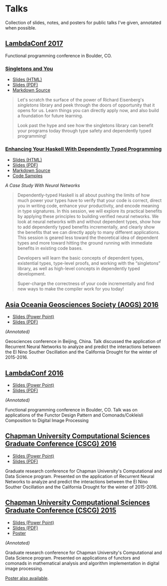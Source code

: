Talks
=====

Collection of slides, notes, and posters for public talks I've given,
annotated when possible.

[LambdaConf 2017](http://talks.jle.im/lambdaconf-2017 "LambdaConf 2017")
------------------------------------------------------------------------

Functional programming conference in Boulder, CO.

### [Singletons and You](http://talks.jle.im/lambdaconf-2017/singletons "Singletons and You")

-   [Slides (HTML)](http://talks.jle.im/./lambdaconf-2017/singleton-slides.html "Slides (HTML)")
-   [Slides (PDF)](http://talks.jle.im/./lambdaconf-2017/singleton-slides.pdf "Slides (PDF)")
-   [Markdown Source](http://talks.jle.im/./lambdaconf-2017/singleton-slides.md "Markdown Source")

> Let's scratch the surface of the power of Richard Eisenberg's
> *singletons* library and peek through the doors of opportunity that it
> opens for us. Learn things you can directly apply now, and also build
> a foundation for future learning.
>
> Look past the hype and see how the singletons library can benefit your
> programs today through type safety and dependently typed programming!

### [Enhancing Your Haskell With Dependently Typed Programming](http://talks.jle.im/lambdaconf-2017/dependent-types "Enhancing Your Haskell With Dependently Typed Programming")

-   [Slides (HTML)](http://talks.jle.im/./lambdaconf-2017/dependent-types.html "Slides (HTML)")
-   [Slides (PDF)](http://talks.jle.im/./lambdaconf-2017/dependent-types.pdf "Slides (PDF)")
-   [Markdown Source](http://talks.jle.im/./lambdaconf-2017/dependent-types.md "Markdown Source")
-   [Code Samples](https://github.com/mstksg/talks/tree/master/lambdaconf-2017/dependent-types "Code Samples")

*A Case Study With Neural Networks*

> Dependently-typed Haskell is all about pushing the limits of how much
> power your types have to verify that your code is correct, direct you
> in writing code, enhance your productivity, and encode meaning in type
> signatures. In this session, we will explore its practical benefits by
> applying these principles to building verified neural networks. We
> look at neural networks with and without dependent types, show how to
> add dependently typed benefits incrementally, and clearly show the
> benefits that we can directly apply to many different applications.
> This session is geared less toward the theoretical idea of dependent
> types and more toward hitting the ground running with immediate
> benefits in existing code bases.
>
> Developers will learn the basic concepts of dependent types,
> existential types, type-level proofs, and working with the
> “singletons” library, as well as high-level concepts in dependently
> typed development.
>
> Super-charge the correctness of your code incrementally and find new
> ways to make the compiler work for you today!

[Asia Oceania Geosciences Society (AOGS) 2016](http://talks.jle.im/aogs-2016 "Asia Oceania Geosciences Society (AOGS) 2016")
----------------------------------------------------------------------------------------------------------------------------

-   [Slides (Power Point)](http://talks.jle.im/./RNN_ElNino_Drought-AOGS2016.pptx "Slides (Power Point)")
-   [Slides (PDF)](http://talks.jle.im/./RNN_ElNino_Drought-AOGS2016.pdf "Slides (PDF)")

*(Annotated)*

Geosciences conference in Beijing, China. Talk discussed the application
of Recurrent Neural Networks to analyze and predict the interactions
between the El Nino Souther Oscillation and the California Drought for
the winter of 2015-2016.

[LambdaConf 2016](http://talks.jle.im/lambdaconf-2016 "LambdaConf 2016")
------------------------------------------------------------------------

-   [Slides (Power Point)](http://talks.jle.im/./FCDIP-LambdaConf16.pptx "Slides (Power Point)")
-   [Slides (PDF)](http://talks.jle.im/./FCDIP-LambdaConf16.pdf "Slides (PDF)")

*(Annotated)*

Functional programming conference in Boulder, CO. Talk was on
applications of the Functor Design Pattern and Comonads/Cokleisli
Composition to Digital Image Processing

[Chapman University Computational Sciences Graduate Conference (CSCG) 2016](http://talks.jle.im/csgc-2016 "Chapman University Computational Sciences Graduate Conference (CSCG) 2016")
--------------------------------------------------------------------------------------------------------------------------------------------------------------------------------------

-   [Slides (Power Point)](http://talks.jle.im/./NeuralNetwork-ENSO-Precipitation.pptx "Slides (Power Point)")
-   [Slides (PDF)](http://talks.jle.im/./NeuralNetwork-ENSO-Precipitation.pdf "Slides (PDF)")

Graduate research conference for Chapman University's Computational and
Data Science program. Presented on the application of Recurrent Neural
Networks to analyze and predict the interactions between the El Nino
Souther Oscillation and the California Drought for the winter of
2015-2016.

[Chapman University Computational Sciences Graduate Conference (CSCG) 2015](http://talks.jle.im/csgc-2015 "Chapman University Computational Sciences Graduate Conference (CSCG) 2015")
--------------------------------------------------------------------------------------------------------------------------------------------------------------------------------------

-   [Slides (Power Point)](http://talks.jle.im/./csgc-functors-comonads-dip-slides.pptx "Slides (Power Point)")
-   [Slides (PDF)](http://talks.jle.im/./csgc-functors-comonads-dip-slides.pdf "Slides (PDF)")
-   [Poster](http://talks.jle.im/./csgc-functors-comonads-dip-poster.pdf "Poster")

*(Annotated)*

Graduate research conference for Chapman University's Computational and
Data Science program. Presented on applications of functors and comonads
in mathematical analysis and algorithm implementation in digital image
processing.

[Poster also
available](https://mstksg.github.io/talks/csgc-2015/csgc-functors-comonads-dip-poster.pdf).